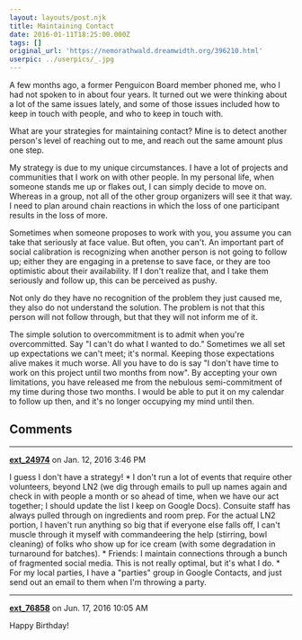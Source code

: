 ```yaml
---
layout: layouts/post.njk
title: Maintaining Contact
date: 2016-01-11T18:25:00.000Z
tags: []
original_url: 'https://nemorathwald.dreamwidth.org/396210.html'
userpic: ../userpics/_.jpg
---
```

A few months ago, a former Penguicon Board member phoned me, who I had not spoken to in about four years. It turned out we were thinking about a lot of the same issues lately, and some of those issues included how to keep in touch with people, and who to keep in touch with.

What are your strategies for maintaining contact? Mine is to detect another person's level of reaching out to me, and reach out the same amount plus one step.

My strategy is due to my unique circumstances. I have a lot of projects and communities that I work on with other people. In my personal life, when someone stands me up or flakes out, I can simply decide to move on. Whereas in a group, not all of the other group organizers will see it that way. I need to plan around chain reactions in which the loss of one participant results in the loss of more.

Sometimes when someone proposes to work with you, you assume you can take that seriously at face value. But often, you can't. An important part of social calibration is recognizing when another person is not going to follow up; either they are engaging in a pretense to save face, or they are too optimistic about their availability. If I don't realize that, and I take them seriously and follow up, this can be perceived as pushy.

Not only do they have no recognition of the problem they just caused me, they also do not understand the solution. The problem is not that this person will not follow through, but that they will not inform me of it.

The simple solution to overcommitment is to admit when you're overcommitted. Say "I can't do what I wanted to do." Sometimes we all set up expectations we can't meet; it's normal. Keeping those expectations alive makes it much worse. All you have to do is say "I don't have time to work on this project until two months from now". By accepting your own limitations, you have released me from the nebulous semi-commitment of my time during those two months. I would be able to put it on my calendar to follow up then, and it's no longer occupying my mind until then.

## Comments

---

**[ext_24974](https://www.dreamwidth.org/users/ext_24974)** on Jan. 12, 2016 3:46 PM

I guess I don't have a strategy! \* I don't run a lot of events that require other volunteers, beyond LN2 (we dig through emails to pull up names again and check in with people a month or so ahead of time, when we have our act together; I should update the list I keep on Google Docs). Consuite staff has always pulled through on ingredients and room prep. For the actual LN2 portion, I haven't run anything so big that if everyone else falls off, I can't muscle through it myself with commandeering the help (stirring, bowl cleaning) of folks who show up for ice cream (with some degradation in turnaround for batches). \* Friends: I maintain connections through a bunch of fragmented social media. This is not really optimal, but it's what I do. \* For my local parties, I have a "parties" group in Google Contacts, and just send out an email to them when I'm throwing a party.

---

**[ext_76858](https://www.dreamwidth.org/users/ext_76858)** on Jun. 17, 2016 10:05 AM

Happy Birthday!

